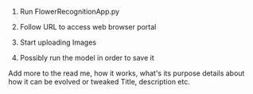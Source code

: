 1. Run FlowerRecognitionApp.py
2. Follow URL to access web browser portal 
3. Start uploading Images 

4. Possibly run the model in order to save it 

Add more to the read me, how it works, what's its purpose 
details about how it can be evolved or tweaked
Title, description etc. 